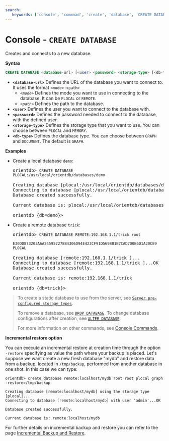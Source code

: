 ```yaml
---
search:
   keywords: ['console', 'commnad', 'create', 'database', 'CREATE DATABASE']
---
```


<!-- proofread 2015-01-07 SAM -->

# Console - `CREATE DATABASE`

Creates and connects to a new database.

**Syntax**

```sql
CREATE DATABASE <database-url> [<user> <password> <storage-type> [<db-type>]] [-restore=<backup-path>]
```

- **`<database-url>`** Defines the URL of the database you want to connect to. It uses the format `<mode>:<path>`
  - *`<mode>`* Defines the mode you want to use in connecting to the database.  It can be `PLOCAL` or `REMOTE`.
  - *`<path>`* Defines the path to the database.  
- **`<user>`** Defines the user you want to connect to the database with.
- **`<password>`** Defines the password needed to connect to the database, with the defined user.
- **`<storage-type>`** Defines the storage type that you want to use.  You can choose between `PLOCAL` and `MEMORY`.
- **`<db-type>`** Defines the database type.  You can choose between `GRAPH` and `DOCUMENT`.  The default is `GRAPH`.

**Examples**

- Create a local database `demo`:

  <pre>
  orientdb> <code class="lang-sql userinput">CREATE DATABASE PLOCAL:/usr/local/orientdb/databases/demo</code>

  Creating database [plocal:/usr/local/orientdb/databases/demo]...
  Connecting to database [plocal:/usr/local/orientdb/databases/demo]...OK
  Database created successfully.

  Current database is: plocal:/usr/local/orientdb/databases/demo

  orientdb {db=demo}>
  </pre>

- Create a remote database `trick`:

  <pre>
  orientdb> <code class='lang-sql userinput'>CREATE DATABASE REMOTE:192.168.1.1/trick root 
            E30DD873203AAA245952278B4306D94E423CF91D569881B7CAD7D0B6D1A20CE9 PLOCAL</code>

  Creating database [remote:192.168.1.1/trick ]...
  Connecting to database [remote:192.168.1.1/trick ]...OK
  Database created successfully.

  Current database is: remote:192.168.1.1/trick

  orientdb {db=trick}>
  </pre>


>To create a static database to use from the server, see [`Server pre-configured storage types`](../DB-Server.md#storages).
>
>To remove a database, see [`DROP DATABASE`](Console-Command-Drop-Database.md).  To change database configurations after creation, see [`ALTER DATABASE`](../sql/SQL-Alter-Database.md).
>
>For more information on other commands, see [Console Commands](Console-Commands.md).

**Incremental restore option**

You can execute an incremental restore at creation time through the option `-restore` specifying as value the path where your backup is placed. Let's suppose we want create a new fresh database "mydb" and restore data from a backup, located in `/tmp/backup`, performed from another database in one shot. In this case we can type:

```
orientdb> create database remote:localhost/mydb root root plocal graph -restore=/tmp/backup

Creating database [remote:localhost/mydb] using the storage type [plocal]...
Connecting to database [remote:localhost/mydb] with user 'admin'...OK

Database created successfully.

Current database is: remote:localhost/mydb
```
For further details on incremental backup and restore you can refer to the page [Incremental Backup and Restore](../Incremental-Backup-And-Restore.md).
